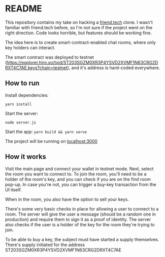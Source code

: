# README

This repository contains my take on hacking a [friend.tech](https://docs.hiro.so/hacks/build-a-friend-tech-clone) clone. I wasn't familiar with friend.tech before, so I'm not sure if the project went on the right direction. Code looks horrible, but features should be working fine.

The idea here is to create smart-contract-enabled chat rooms, where only key holders can interact.

The smart contract was deployed to testnet (https://explorer.hiro.so/txid/ST203SGZM0XR3P4YSVD2XVMF1N63CRG2DRXT4C7AE.keys?chain=testnet), and it's address is hard-coded everywhere.

## How to run

Install dependencies:

`yarn install`

Start the server:

`node server.js`

Start the app: `yarn build && yarn serve`

The project will be running on [localhost:3000](http://localhost:3000)

## How it works

Visit the main page and connect your wallet in testnet mode. Next, select the room you want to connect to. To join the room, you'll need to be a holder of the room's key, and you can check if you are on the find room pop-up. In case you're not, you can trigger a buy-key transaction from the UI itself.

When in the room, you also have the option to sell your keys.

There's some very basic checks in place for allowing a user to connect to a room. The server will give the user a message (should be a random one in production) and require them to sign it as a proof of identity. The server also checks if the user is a holder of the key for the room they're trying to join.

To be able to buy a key, the subject must have started a supply themselves. There's supply initiated for the address ST203SGZM0XR3P4YSVD2XVMF1N63CRG2DRXT4C7AE
